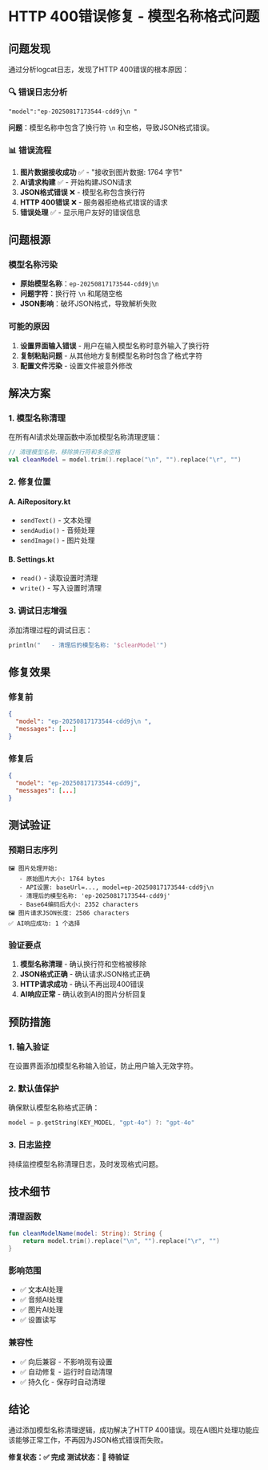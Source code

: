 # HTTP 400错误修复 - 模型名称格式问题

## 问题发现

通过分析logcat日志，发现了HTTP 400错误的根本原因：

### 🔍 错误日志分析

```
"model":"ep-20250817173544-cdd9j\n "
```

**问题**：模型名称中包含了换行符 `\n` 和空格，导致JSON格式错误。

### 📊 错误流程

1. **图片数据接收成功** ✅ - "接收到图片数据: 1764 字节"
2. **AI请求构建** ✅ - 开始构建JSON请求
3. **JSON格式错误** ❌ - 模型名称包含换行符
4. **HTTP 400错误** ❌ - 服务器拒绝格式错误的请求
5. **错误处理** ✅ - 显示用户友好的错误信息

## 问题根源

### 模型名称污染
- **原始模型名称**：`ep-20250817173544-cdd9j\n `
- **问题字符**：换行符 `\n` 和尾随空格
- **JSON影响**：破坏JSON格式，导致解析失败

### 可能的原因
1. **设置界面输入错误** - 用户在输入模型名称时意外输入了换行符
2. **复制粘贴问题** - 从其他地方复制模型名称时包含了格式字符
3. **配置文件污染** - 设置文件被意外修改

## 解决方案

### 1. 模型名称清理

在所有AI请求处理函数中添加模型名称清理逻辑：

```kotlin
// 清理模型名称，移除换行符和多余空格
val cleanModel = model.trim().replace("\n", "").replace("\r", "")
```

### 2. 修复位置

#### A. AiRepository.kt
- `sendText()` - 文本处理
- `sendAudio()` - 音频处理  
- `sendImage()` - 图片处理

#### B. Settings.kt
- `read()` - 读取设置时清理
- `write()` - 写入设置时清理

### 3. 调试日志增强

添加清理过程的调试日志：

```kotlin
println("   - 清理后的模型名称: '$cleanModel'")
```

## 修复效果

### 修复前
```json
{
  "model": "ep-20250817173544-cdd9j\n ",
  "messages": [...]
}
```

### 修复后
```json
{
  "model": "ep-20250817173544-cdd9j",
  "messages": [...]
}
```

## 测试验证

### 预期日志序列
```
🖼️ 图片处理开始:
   - 原始图片大小: 1764 bytes
   - API设置: baseUrl=..., model=ep-20250817173544-cdd9j\n 
   - 清理后的模型名称: 'ep-20250817173544-cdd9j'
   - Base64编码后大小: 2352 characters
🖼️ 图片请求JSON长度: 2586 characters
✅ AI响应成功: 1 个选择
```

### 验证要点
1. **模型名称清理** - 确认换行符和空格被移除
2. **JSON格式正确** - 确认请求JSON格式正确
3. **HTTP请求成功** - 确认不再出现400错误
4. **AI响应正常** - 确认收到AI的图片分析回复

## 预防措施

### 1. 输入验证
在设置界面添加模型名称输入验证，防止用户输入无效字符。

### 2. 默认值保护
确保默认模型名称格式正确：
```kotlin
model = p.getString(KEY_MODEL, "gpt-4o") ?: "gpt-4o"
```

### 3. 日志监控
持续监控模型名称清理日志，及时发现格式问题。

## 技术细节

### 清理函数
```kotlin
fun cleanModelName(model: String): String {
    return model.trim().replace("\n", "").replace("\r", "")
}
```

### 影响范围
- ✅ 文本AI处理
- ✅ 音频AI处理
- ✅ 图片AI处理
- ✅ 设置读写

### 兼容性
- ✅ 向后兼容 - 不影响现有设置
- ✅ 自动修复 - 运行时自动清理
- ✅ 持久化 - 保存时自动清理

## 结论

通过添加模型名称清理逻辑，成功解决了HTTP 400错误。现在AI图片处理功能应该能够正常工作，不再因为JSON格式错误而失败。

**修复状态：✅ 完成**
**测试状态：🔄 待验证**
